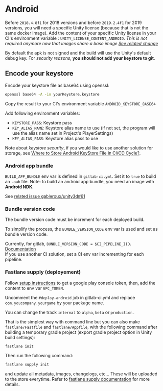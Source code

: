 # Android

Before `2018.4.8f1` for 2018 versions and before `2019.2.4f1` for 2019 versions, you will need a specific Unity license (because that is not the same docker image). Add the content of your specific Unity license in your CI's environment variable : `UNITY_LICENSE_CONTENT_ANDROID`. _This is not required anymore now that images share a base image [See related change](https://gitlab.com/gableroux/unity3d/merge_requests/63)_

By default the apk is not signed and the build will use the Unity's default debug key.
For _security reasons_, **you should not add your keystore to git**.

## Encode your keystore

Encode your keystore file as base64 using openssl:

```bash
openssl base64 -A -in yourKeystore.keystore
```

Copy the result to your CI's environment variable `ANDROID_KEYSTORE_BASE64`

Add following environment variables:

- `KEYSTORE_PASS`: Keystore pass
- `KEY_ALIAS_NAME`: Keystore alias name to use (if not set, the program will use the alias name set in Project's PlayerSettings)
- `KEY_ALIAS_PASS`: Keystore alias pass to use

Note about _keystore security_, if you would like to use another solution for storage, see [Where to Store Android KeyStore File in CI/CD Cycle?](https://android.jlelse.eu/where-to-store-android-keystore-file-in-ci-cd-cycle-2365f4e02e57).

### Android app bundle

`BUILD_APP_BUNDLE` env var is defined in `gitlab-ci.yml`. Set it to `true` to build an `.aab` file. Note: to build an android app bundle, you need an image with **Android NDK**.

See [related issue gableroux/unity3d#61](https://gitlab.com/gableroux/unity3d/issues/61)

### Bundle version code

The bundle version code must be increment for each deployed build.

To simplify the process, the `BUNDLE_VERSION_CODE` env var is used and set as bundle version code.

Currently, for gitlab, `BUNDLE_VERSION_CODE = $CI_PIPELINE_IID`. [Documentation](https://docs.gitlab.com/ee/ci/variables/predefined_variables.html)  
If you use another CI solution, set a CI env var incrementing for each pipeline.

### Fastlane supply (deployement)

Follow [setup instructions](https://docs.fastlane.tools/actions/supply/) to get a google play console token, then, add the content to env var `GPC_TOKEN`.

Uncomment the `#deploy-android` job in gitlab-ci.yml and replace `com.youcompany.yourgame` by your package name.

You can change the track `internal` to `alpha`, `beta` or `production`.

That is the simplest way with command line but you can also make `fastlane/Fastfile` and `fastlane/Appfile`, with the following command after building a temporary gradle project (export gradle project option in Unity build settings):

```bash
fastlane init
```

Then run the following command:

```bash
fastlane supply init
```

and update all metadata, images, changelogs, etc... These will be uploaded to the store everytime. Refer to [fastlane supply documentation](https://docs.fastlane.tools/actions/supply/) for more details.
